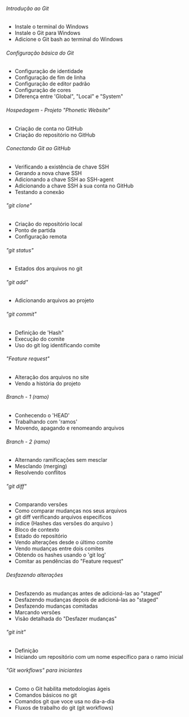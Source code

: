 ###### Introdução ao Git
 - Instale o terminal do Windows
 - Instale o Git para Windows
 - Adicione o Git bash ao terminal do Windows

###### Configuração básica do Git
 - Configuração de identidade
 - Configuração de fim de linha
 - Configuração de editor padrão
 - Configuração de cores
 - Diferença entre 'Global", "Local" e "System"

 ###### Hospedagem  - Projeto "Phonetic Website"
 - Criação de conta no GitHub
 - Criação do repositório no GitHub

 ###### Conectando Git ao GitHub
 - Verificando a existência de chave SSH
 - Gerando a nova chave SSH
 - Adicionando a chave SSH ao SSH-agent
 - Adicionando a chave SSH à sua conta no GitHub
 - Testando a conexão

###### "git clone"
 - Criação do repositório local
 - Ponto de partida
 - Configuração remota

 ###### "git status"
 - Estados dos arquivos no git

###### "git add"
 - Adicionando arquivos ao projeto

###### "git commit"
 - Definição de 'Hash"
 - Execução do comite
 - Uso do git log identificando comite

###### "Feature request"
 - Alteração dos arquivos no site
 - Vendo a história do projeto

###### Branch - 1 (ramo)
 - Conhecendo o 'HEAD'
 - Trabalhando com 'ramos'
 - Movendo, apagando e renomeando arquivos

###### Branch - 2 (ramo)
 - Alternando ramificações sem mesclar
 - Mesclando (merging)
 - Resolvendo conflitos

###### "git diff"
 - Comparando versões
 - Como comparar mudanças nos seus arquivos
 - git diff verificando arquivos específicos
 - índice (Hashes das versões do arquivo )
 - Bloco de contexto
 - Estado do repositório
 - Vendo alterações desde o último comite
 - Vendo mudanças entre dois comites
 - Obtendo os hashes usando o 'git log'
 - Comitar as pendências do "Feature request"

###### Desfazendo alterações
 - Desfazendo as mudanças antes de adicioná-las ao "staged"
 - Desfazendo mudanças depois de adicioná-las ao "staged"
 - Desfazendo mudanças comitadas
 - Marcando versões
 - Visão detalhada do "Desfazer mudanças"

###### "git init"
 - Definição
 - Iniciando um repositório com um nome específico para o ramo inicial

###### "Git workflows" para iniciantes
 - Como o Git habilita metodologias ágeis
 - Comandos básicos no git
 - Comandos git que voce usa no dia-a-dia
 - Fluxos de trabalho do git (git workflows)
